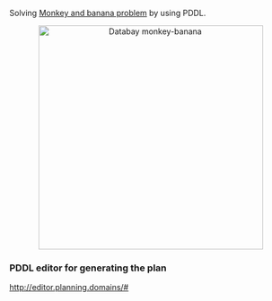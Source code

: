 Solving [Monkey and banana problem](https://en.wikipedia.org/wiki/Monkey_and_banana_problem) by using PDDL.
<p align="center">
<img src="https://user-images.githubusercontent.com/56079783/112230134-a804b180-8c34-11eb-87b2-677f36df2bfe.jpg", alt="Databay monkey-banana" title="Databay monkey-banana" width="400"/>
</p>

### PDDL editor for generating the plan
http://editor.planning.domains/#
